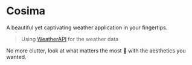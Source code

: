 # Cosima
A beautiful yet captivating weather application in your fingertips.

> Using [WeatherAPI](https://weatherapi.com) for the weather data

No more clutter, look at what matters the most 💖 with the aesthetics you wanted.